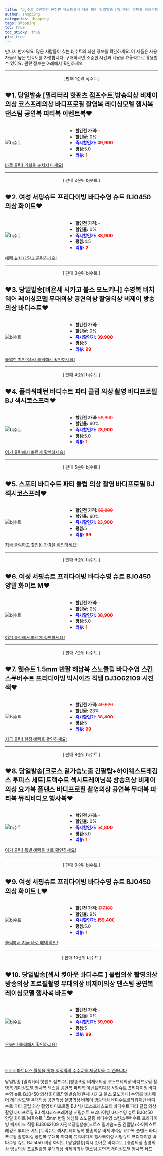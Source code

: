 ```yaml
---
title: "bj수트 추천하는 한정판 베스트셀러 지금 확인 당일발송 [밀리터리 핫팬츠 점프수트]방송의상 비제이의상"
author: shopping
categories: shopping
tags: shopping
toc: true
toc_sticky: true
pin: true
---
```

만나서 반가워요. 많은 사람들이 찾는 bj수트의 최신 정보를 확인하세요. 이 제품은 사용자들의 높은 만족도를 자랑합니다. 구매하시면 소중한 시간과 비용을 효율적으로 활용할 수 있어요. 관련 정보는 아래에서 확인하세요.

---
<p class="toplist" style="margin: 0 auto; display: block; width: fit-content;">[ 판매 1순위 bj수트 ]</p>

<h2><strong>❤️1. 당일발송 [밀리터리 핫팬츠 점프수트]방송의상 비제이의상 코스프레의상 바디프로필 촬영복 레이싱모델 행사복 댄스팀 공연복 파티복 이벤트복❤️</strong></h2>

<div style="display: flex; align-items: center;">
    <div style="flex: 0.4;">
        <img src="https://thumbnail8.coupangcdn.com/thumbnails/remote/230x230ex/image/vendor_inventory/f4ff/1dd77846cca5e82464856e0e807ba9464e7ee03c8ad292025ded6083b99e.jpg" alt="bj수트" style="max-width: 100%;">
    </div>
    <div style="flex: 0.6; margin-left: 10px;">
        <ul>
            <li><strong>할인전 가격:</strong> <del style="color: red;">-</del></li>
            <li><strong>할인율:</strong> 0%</li>
            <li><span style='color:blue'><strong>즉시할인가:</strong></span> <span style='color:red'><strong>49,900</strong></span></li>
            <li><strong>평점:</strong>5.0</li>
            <li><span style='color:blue'><strong>리뷰:</strong></span> <span style='color:red'><strong>1</strong></span></li>
        </ul>
    </div>
</div>
<div class="center">
    <a href="https://selin100587001.github.io?lptag=AF9450613&subid=githubio&pageKey=6344574839&traceid=V0-153&itemId=13324859211&vendorItemId=84353987850" class="myButton">
        바로 클릭! 기회를 놓치지 마세요!
    </a>
</div>


---
<p class="toplist" style="margin: 0 auto; display: block; width: fit-content;">[ 판매 2순위 bj수트 ]</p>

<h2><strong>❤️2. 여성 서핑슈트 프리다이빙 바다수영 슈트 BJ0450 의상 화이트❤️</strong></h2>

<div style="display: flex; align-items: center;">
    <div style="flex: 0.4;">
        <img src="https://thumbnail10.coupangcdn.com/thumbnails/remote/230x230ex/image/vendor_inventory/4c09/d407f0ee3e9ca25635ca2c80001f35fcd21b335e1909e1270563d0ec32e2.jpg" alt="bj수트" style="max-width: 100%;">
    </div>
    <div style="flex: 0.6; margin-left: 10px;">
        <ul>
            <li><strong>할인전 가격:</strong> <del style="color: red;">-</del></li>
            <li><strong>할인율:</strong> 0%</li>
            <li><span style='color:blue'><strong>즉시할인가:</strong></span> <span style='color:red'><strong>88,900</strong></span></li>
            <li><strong>평점:</strong>4.5</li>
            <li><span style='color:blue'><strong>리뷰:</strong></span> <span style='color:red'><strong>2</strong></span></li>
        </ul>
    </div>
</div>
<div class="center">
    <a href="https://selin100587001.github.io?lptag=AF9450613&subid=githubio&pageKey=7208777292&traceid=V0-153&itemId=18237671306&vendorItemId=89255453861" class="myButton">
        혜택 놓치지 말고 클릭하세요!
    </a>
</div>


---
<p class="toplist" style="margin: 0 auto; display: block; width: fit-content;">[ 판매 3순위 bj수트 ]</p>

<h2><strong>❤️3. 당일발송[비욘세 시카고 불스 모노키니] 수영복 비치웨어 레이싱모델 무대의상 공연의상 촬영의상 비제이 방송의상 바디수트❤️</strong></h2>

<div style="display: flex; align-items: center;">
    <div style="flex: 0.4;">
        <img src="https://thumbnail10.coupangcdn.com/thumbnails/remote/230x230ex/image/vendor_inventory/ef8b/df62e378c975bbfba4efe4a875eb577065636c92d51760e48fd13e40b1a1.jpg" alt="bj수트" style="max-width: 100%;">
    </div>
    <div style="flex: 0.6; margin-left: 10px;">
        <ul>
            <li><strong>할인전 가격:</strong> <del style="color: red;">-</del></li>
            <li><strong>할인율:</strong> 0%</li>
            <li><span style='color:blue'><strong>즉시할인가:</strong></span> <span style='color:red'><strong>39,900</strong></span></li>
            <li><strong>평점:</strong>5</li>
            <li><span style='color:blue'><strong>리뷰:</strong></span> <span style='color:red'><strong>99</strong></span></li>
        </ul>
    </div>
</div>
<div class="center">
    <a href="https://selin100587001.github.io?lptag=AF9450613&subid=githubio&pageKey=7003282178&traceid=V0-153&itemId=17183168477&vendorItemId=84355323538" class="myButton">
        특별한 할인 정보! 클릭해서 확인하세요!
    </a>
</div>


---
<p class="toplist" style="margin: 0 auto; display: block; width: fit-content;">[ 판매 4순위 bj수트 ]</p>

<h2><strong>❤️4. 플라워패턴 바디수트 파티 클럽 의상 촬영 바디프로필 BJ 섹시코스프레❤️</strong></h2>

<div style="display: flex; align-items: center;">
    <div style="flex: 0.4;">
        <img src="https://thumbnail10.coupangcdn.com/thumbnails/remote/230x230ex/image/vendor_inventory/4397/675b6fc358ff0df544b74bdd6d391958d11b694777fe7a6f90c26cf6b103.JPG" alt="bj수트" style="max-width: 100%;">
    </div>
    <div style="flex: 0.6; margin-left: 10px;">
        <ul>
            <li><strong>할인전 가격:</strong> <del style="color: red;">59,800</del></li>
            <li><strong>할인율:</strong> 60%</li>
            <li><span style='color:blue'><strong>즉시할인가:</strong></span> <span style='color:red'><strong>23,900</strong></span></li>
            <li><strong>평점:</strong>5.0</li>
            <li><span style='color:blue'><strong>리뷰:</strong></span> <span style='color:red'><strong>1</strong></span></li>
        </ul>
    </div>
</div>
<div class="center">
    <a href="https://selin100587001.github.io?lptag=AF9450613&subid=githubio&pageKey=8018180140&traceid=V0-153&itemId=22397067418&vendorItemId=89441973513" class="myButton">
        여기 클릭해서 빠르게 확인하세요!
    </a>
</div>


---
<p class="toplist" style="margin: 0 auto; display: block; width: fit-content;">[ 판매 5순위 bj수트 ]</p>

<h2><strong>❤️5. 스포티 바디수트 파티 클럽 의상 촬영 바디프로필 BJ 섹시코스프레❤️</strong></h2>

<div style="display: flex; align-items: center;">
    <div style="flex: 0.4;">
        <img src="https://thumbnail7.coupangcdn.com/thumbnails/remote/230x230ex/image/vendor_inventory/5ab4/6e1e8eb26126688ac85341475ac0a2145d957fbb880e43d4e0d552748f91.JPG" alt="bj수트" style="max-width: 100%;">
    </div>
    <div style="flex: 0.6; margin-left: 10px;">
        <ul>
            <li><strong>할인전 가격:</strong> <del style="color: red;">59,800</del></li>
            <li><strong>할인율:</strong> 60%</li>
            <li><span style='color:blue'><strong>즉시할인가:</strong></span> <span style='color:red'><strong>23,900</strong></span></li>
            <li><strong>평점:</strong>5</li>
            <li><span style='color:blue'><strong>리뷰:</strong></span> <span style='color:red'><strong>99</strong></span></li>
        </ul>
    </div>
</div>
<div class="center">
    <a href="https://selin100587001.github.io?lptag=AF9450613&subid=githubio&pageKey=8018174841&traceid=V0-153&itemId=22397044712&vendorItemId=89441951035" class="myButton">
        지금 클릭하고 할인된 가격을 확인하세요!
    </a>
</div>


---
<p class="toplist" style="margin: 0 auto; display: block; width: fit-content;">[ 판매 6순위 bj수트 ]</p>

<h2><strong>❤️6. 여성 서핑슈트 프리다이빙 바다수영 슈트 BJ0450 양말 화이트 M❤️</strong></h2>

<div style="display: flex; align-items: center;">
    <div style="flex: 0.4;">
        <img src="https://thumbnail10.coupangcdn.com/thumbnails/remote/230x230ex/image/vendor_inventory/4c09/d407f0ee3e9ca25635ca2c80001f35fcd21b335e1909e1270563d0ec32e2.jpg" alt="bj수트" style="max-width: 100%;">
    </div>
    <div style="flex: 0.6; margin-left: 10px;">
        <ul>
            <li><strong>할인전 가격:</strong> <del style="color: red;">-</del></li>
            <li><strong>할인율:</strong> 0%</li>
            <li><span style='color:blue'><strong>즉시할인가:</strong></span> <span style='color:red'><strong>88,900</strong></span></li>
            <li><strong>평점:</strong>5.0</li>
            <li><span style='color:blue'><strong>리뷰:</strong></span> <span style='color:red'><strong>1</strong></span></li>
        </ul>
    </div>
</div>
<div class="center">
    <a href="https://selin100587001.github.io?lptag=AF9450613&subid=githubio&pageKey=7735548038&traceid=V0-153&itemId=20798092334&vendorItemId=89255453988" class="myButton">
        여기 클릭해서 빠르게 확인하세요!
    </a>
</div>


---
<p class="toplist" style="margin: 0 auto; display: block; width: fit-content;">[ 판매 7순위 bj수트 ]</p>

<h2><strong>❤️7. 웻슈트 1.5mm 반팔 해남복 스노쿨링 바다수영 스킨스쿠버수트 프리다이빙 빅사이즈 직템 BJ3062109 사진색❤️</strong></h2>

<div style="display: flex; align-items: center;">
    <div style="flex: 0.4;">
        <img src="https://thumbnail8.coupangcdn.com/thumbnails/remote/230x230ex/image/vendor_inventory/d370/ecbbf351cf1cebfa66c828f3356239121117fbf28d6a921cbf0ce018b6fa.png" alt="bj수트" style="max-width: 100%;">
    </div>
    <div style="flex: 0.6; margin-left: 10px;">
        <ul>
            <li><strong>할인전 가격:</strong> <del style="color: red;">49,920</del></li>
            <li><strong>할인율:</strong> 23%</li>
            <li><span style='color:blue'><strong>즉시할인가:</strong></span> <span style='color:red'><strong>38,400</strong></span></li>
            <li><strong>평점:</strong>5</li>
            <li><span style='color:blue'><strong>리뷰:</strong></span> <span style='color:red'><strong>99</strong></span></li>
        </ul>
    </div>
</div>
<div class="center">
    <a href="https://selin100587001.github.io?lptag=AF9450613&subid=githubio&pageKey=7863559432&traceid=V0-153&itemId=21464435884&vendorItemId=88518847638" class="myButton">
        지금 클릭! 한정 혜택을 확인하세요!
    </a>
</div>


---
<p class="toplist" style="margin: 0 auto; display: block; width: fit-content;">[ 판매 8순위 bj수트 ]</p>

<h2><strong>❤️8. 당일발송[크로스 밑가슴노출 긴팔탑+하이웨스트레깅스 투피스 세트]트랙수트 섹시트레이닝복 방송의상 비제이의상 요가복 폴댄스 바디프로필 촬영의상 공연복 무대복 파티복 뮤직비디오 행사복❤️</strong></h2>

<div style="display: flex; align-items: center;">
    <div style="flex: 0.4;">
        <img src="https://thumbnail9.coupangcdn.com/thumbnails/remote/230x230ex/image/vendor_inventory/daaa/40033d02cbd132955873bfda334f857bc49f3355a14f79f2bf75a7972cd0.jpg" alt="bj수트" style="max-width: 100%;">
    </div>
    <div style="flex: 0.6; margin-left: 10px;">
        <ul>
            <li><strong>할인전 가격:</strong> <del style="color: red;">-</del></li>
            <li><strong>할인율:</strong> 0%</li>
            <li><span style='color:blue'><strong>즉시할인가:</strong></span> <span style='color:red'><strong>54,800</strong></span></li>
            <li><strong>평점:</strong>5.0</li>
            <li><span style='color:blue'><strong>리뷰:</strong></span> <span style='color:red'><strong>1</strong></span></li>
        </ul>
    </div>
</div>
<div class="center">
    <a href="https://selin100587001.github.io?lptag=AF9450613&subid=githubio&pageKey=6056445693&traceid=V0-153&itemId=11119527893&vendorItemId=84354411233" class="myButton">
        여기 클릭! 특별 혜택을 바로 확인하세요!
    </a>
</div>


---
<p class="toplist" style="margin: 0 auto; display: block; width: fit-content;">[ 판매 9순위 bj수트 ]</p>

<h2><strong>❤️9. 여성 서핑슈트 프리다이빙 바다수영 슈트 BJ0450 의상 화이트 L❤️</strong></h2>

<div style="display: flex; align-items: center;">
    <div style="flex: 0.4;">
        <img src="https://thumbnail6.coupangcdn.com/thumbnails/remote/230x230ex/image/vendor_inventory/bbca/99271bea473e93bb387504147699fb9ee058723b3c0f4c30c5d02f63c7a8.jpg" alt="bj수트" style="max-width: 100%;">
    </div>
    <div style="flex: 0.6; margin-left: 10px;">
        <ul>
            <li><strong>할인전 가격:</strong> <del style="color: red;">177,100</del></li>
            <li><strong>할인율:</strong> 9%</li>
            <li><span style='color:blue'><strong>즉시할인가:</strong></span> <span style='color:red'><strong>159,400</strong></span></li>
            <li><strong>평점:</strong>5.0</li>
            <li><span style='color:blue'><strong>리뷰:</strong></span> <span style='color:red'><strong>1</strong></span></li>
        </ul>
    </div>
</div>
<div class="center">
    <a href="https://selin100587001.github.io?lptag=AF9450613&subid=githubio&pageKey=7735548038&traceid=V0-153&itemId=20798092387&vendorItemId=88840024440" class="myButton">
        클릭해서 지금 바로 혜택 확인!
    </a>
</div>


---
<p class="toplist" style="margin: 0 auto; display: block; width: fit-content;">[ 판매 10순위 bj수트 ]</p>

<h2><strong>❤️10. 당일발송[섹시 컷아웃 바디수트 ] 클럽의상 촬영의상 방송의상 프로필촬영 무대의상 비제이의상 댄스팀 공연복 레이싱모델 행사복 바프❤️</strong></h2>

<div style="display: flex; align-items: center;">
    <div style="flex: 0.4;">
        <img src="https://thumbnail8.coupangcdn.com/thumbnails/remote/230x230ex/image/vendor_inventory/96ee/fdfca3cbfdae4bd4fb26a6820042bce59063de71c35f0177b7b6ed0e902f.jpg" alt="bj수트" style="max-width: 100%;">
    </div>
    <div style="flex: 0.6; margin-left: 10px;">
        <ul>
            <li><strong>할인전 가격:</strong> <del style="color: red;">-</del></li>
            <li><strong>할인율:</strong> 0%</li>
            <li><span style='color:blue'><strong>즉시할인가:</strong></span> <span style='color:red'><strong>39,900</strong></span></li>
            <li><strong>평점:</strong>5</li>
            <li><span style='color:blue'><strong>리뷰:</strong></span> <span style='color:red'><strong>99</strong></span></li>
        </ul>
    </div>
</div>
<div class="center">
    <a href="https://selin100587001.github.io?lptag=AF9450613&subid=githubio&pageKey=6531848269&traceid=V0-153&itemId=14510586398&vendorItemId=84361124614" class="myButton">
        오늘만! 클릭해서 확인하세요!
    </a>
</div>

<br><br><br>[💦 💦 💦 파트너스 활동을 통해 일정액의 수수료를 제공받을 수 있습니다](https://link.coupang.com/a/bcpT2c)<br><br>당일발송 [밀리터리 핫팬츠 점프수트]방송의상 비제이의상 코스프레의상 바디프로필 촬영복 레이싱모델 행사복 댄스팀 공연복 파티복 이벤트복여성 서핑슈트 프리다이빙 바다수영 슈트 BJ0450 의상 화이트당일발송[비욘세 시카고 불스 모노키니] 수영복 비치웨어 레이싱모델 무대의상 공연의상 촬영의상 비제이 방송의상 바디수트플라워패턴 바디수트 파티 클럽 의상 촬영 바디프로필 BJ 섹시코스프레스포티 바디수트 파티 클럽 의상 촬영 바디프로필 BJ 섹시코스프레여성 서핑슈트 프리다이빙 바다수영 슈트 BJ0450 양말 화이트 M웻슈트 1.5mm 반팔 해남복 스노쿨링 바다수영 스킨스쿠버수트 프리다이빙 빅사이즈 직템 BJ3062109 사진색당일발송[크로스 밑가슴노출 긴팔탑+하이웨스트레깅스 투피스 세트]트랙수트 섹시트레이닝복 방송의상 비제이의상 요가복 폴댄스 바디프로필 촬영의상 공연복 무대복 파티복 뮤직비디오 행사복여성 서핑슈트 프리다이빙 바다수영 슈트 BJ0450 의상 화이트 L당일발송[섹시 컷아웃 바디수트 ] 클럽의상 촬영의상 방송의상 프로필촬영 무대의상 비제이의상 댄스팀 공연복 레이싱모델 행사복 바프